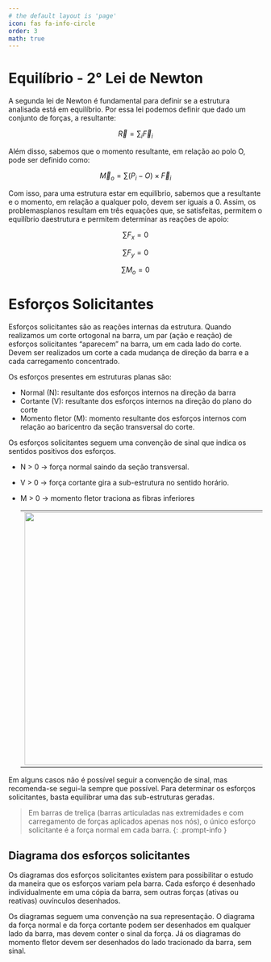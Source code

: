 ```yaml
---
# the default layout is 'page'
icon: fas fa-info-circle
order: 3
math: true
---
```


# Equilíbrio - 2° Lei de Newton

A segunda lei de Newton é fundamental para definir se a estrutura analisada está em equilíbrio. Por essa lei podemos definir que dado um conjunto de forças, a resultante: 

$$ \vec{R} = \sum_{i} \vec{F}_i $$

Além disso, sabemos que o momento resultante, em 
relação ao polo O, pode ser definido como:

$$ \vec{M}_o = \sum (P_i - O)\times \vec{F}_i $$

Com isso, para uma estrutura estar em equilíbrio, sabemos que a resultante e o momento, em relação a qualquer polo, devem ser iguais a 0. Assim, os problemasplanos resultam em três equações que, se satisfeitas, permitem o equilíbrio daestrutura e permitem determinar as reações de apoio:


$$ \sum F_x = 0 $$

$$ \sum F_y = 0 $$

$$ \sum M_o = 0 $$

# Esforços Solicitantes
Esforços solicitantes são as reações internas da estrutura. Quando realizamos um corte ortogonal na barra, um par (ação e reação) de esforços solicitantes “aparecem” na barra, um em cada lado do corte. Devem ser realizados um corte a cada mudança de direção da barra e a cada carregamento concentrado.

Os esforços presentes em estruturas planas são:
* Normal (N): resultante dos esforços internos na direção da barra
* Cortante (V): resultante dos esforços internos na direção do plano do corte
* Momento fletor (M): momento resultante dos esforços internos com relação
ao baricentro da seção transversal do corte.

Os esforços solicitantes seguem uma convenção de sinal que indica os sentidos
positivos dos esforços.
* N > 0 -> força normal saindo da seção transversal.
* V > 0 -> força cortante gira a sub-estrutura no sentido horário.
* M > 0 -> momento fletor traciona as fibras inferiores

    <table><tr><td style="text-align: center;">
    <img src="/assets/img/esforços.png"  style="width: 500px; height: 500px;"></td></tr></table>

Em alguns casos não é possível seguir a convenção de sinal, mas recomenda-se segui-la sempre que possível. Para determinar os esforços solicitantes, basta equilibrar uma das sub-estruturas geradas.

> Em barras de treliça (barras articuladas nas extremidades e com carregamento de forças aplicados apenas nos nós), o único esforço solicitante é a força normal em cada barra.
{: .prompt-info }

## Diagrama dos esforços solicitantes

Os diagramas dos esforços solicitantes existem para possibilitar o estudo da maneira que os esforços variam pela barra. Cada esforço é desenhado individualmente em uma cópia da barra, sem outras forças (ativas ou reativas) ouvínculos desenhados.

Os diagramas seguem uma convenção na sua representação. O diagrama da força normal e da força cortante podem ser desenhados em qualquer lado da barra, mas devem conter o sinal da força. Já os diagramas do momento fletor devem ser desenhados do lado tracionado da barra, sem sinal.





